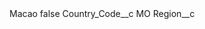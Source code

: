 <?xml version="1.0" encoding="UTF-8"?>
<CustomMetadata xmlns="http://soap.sforce.com/2006/04/metadata" xmlns:xsi="http://www.w3.org/2001/XMLSchema-instance" xmlns:xsd="http://www.w3.org/2001/XMLSchema">
    <label>Macao</label>
    <protected>false</protected>
    <values>
        <field>Country_Code__c</field>
        <value xsi:type="xsd:string">MO</value>
    </values>
    <values>
        <field>Region__c</field>
        <value xsi:nil="true"/>
    </values>
</CustomMetadata>
